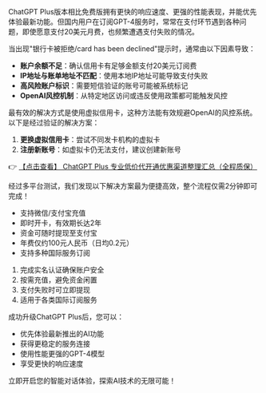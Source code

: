 
ChatGPT Plus版本相比免费版拥有更快的响应速度、更强的性能表现，并能优先体验最新功能。但国内用户在订阅GPT-4服务时，常常在支付环节遇到各种问题，即使愿意支付20美元月费，也频繁遭遇支付失败的情况。


当出现"银行卡被拒绝/card has been declined"提示时，通常由以下因素导致：

- **账户余额不足**：确认信用卡有足够金额支付20美元订阅费
- **IP地址与账单地址不匹配**：使用本地IP地址可能导致支付失败
- **高风险账户标识**：需要短信验证的账号可能被系统标记
- **OpenAI风控机制**：从特定地区访问或违反使用政策都可能触发风控


最有效的解决方式是使用虚拟信用卡，这种方法能有效规避OpenAI的风控系统。以下是经过验证的解决方案：

1. **更换虚拟信用卡**：尝试不同发卡机构的虚拟卡
2. **注册新账号**：如虚拟卡仍无法支付，建议创建新账号

👉 [【点击查看】 ChatGPT Plus 专业低价代开通优惠渠道整理汇总（全程质保）](https://bit.ly/DaiKai)


经过多平台测试，我们发现以下解决方案最为便捷高效，整个流程仅需2分钟即可完成！

- 支持微信/支付宝充值
- 即时开卡，有效期长达2年
- 资金可随时提现至支付宝
- 年费仅约100元人民币（日均0.2元）
- 支持多种国际服务订阅

1. 完成实名认证确保账户安全
2. 按需充值，避免资金闲置
3. 支付失败时可立即提现
4. 适用于各类国际订阅服务


成功升级ChatGPT Plus后，您可以：
- 优先体验最新推出的AI功能
- 获得更稳定的服务连接
- 使用性能更强的GPT-4模型
- 享受更快的响应速度

立即开启您的智能对话体验，探索AI技术的无限可能！
